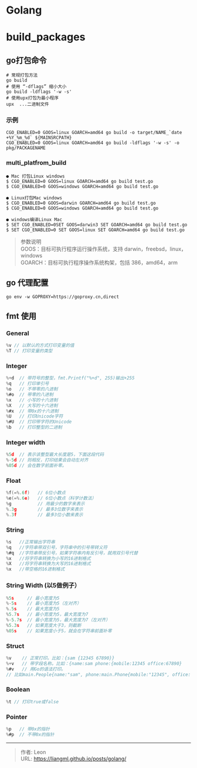 # Golang

# build_packages

## go打包命令
```shell
# 常规打包方法
go build                      
# 使用 “-dflags” 缩小大小
go build -ldflags '-w -s'
# 使用upx打包为最小程序
upx  ...二进制文件
```
### 示例
```shell
CGO_ENABLED=0 GOOS=linux GOARCH=amd64 go build -o target/NAME_`date +%Y_%m_%d` ${MAINSRCPATH}
CGO_ENABLED=0 GOOS=linux GOARCH=amd64 go build -ldflags '-w -s' -o pkg/PACKAGENAME
```
### multi_platfrom_build
```shell
● Mac 打包Linux windows
$ CGO_ENABLED=0 GOOS=linux GOARCH=amd64 go build test.go
$ CGO_ENABLED=0 GOOS=windows GOARCH=amd64 go build test.go

● Linux打包Mac windows
$ CGO_ENABLED=0 GOOS=darwin GOARCH=amd64 go build test.go
$ CGO_ENABLED=0 GOOS=windows GOARCH=amd64 go build test.go

● windows编译Linux Mac
$ SET CGO_ENABLED=0SET GOOS=darwin3 SET GOARCH=amd64 go build test.go
$ SET CGO_ENABLED=0 SET GOOS=linux SET GOARCH=amd64 go build test.go
```
> 参数说明<br>
> GOOS：目标可执行程序运行操作系统，支持 darwin，freebsd，linux，windows<br>
> GOARCH：目标可执行程序操作系统构架，包括 386，amd64，arm

## go 代理配置
```shell
go env -w GOPROXY=https://goproxy.cn,direct
```
## fmt 使用
### General
```go
%v // 以默认的方式打印变量的值
%T // 打印变量的类型
```
### Integer
```go
%+d  // 带符号的整型，fmt.Printf("%+d", 255)输出+255
%q   // 打印单引号
%o   // 不带零的八进制
%#o  // 带零的八进制
%x   // 小写的十六进制
%X   // 大写的十六进制
%#x  // 带0x的十六进制
%U   // 打印Unicode字符
%#U  // 打印带字符的Unicode
%b   // 打印整型的二进制
```
### Integer width
```go
%5d  // 表示该整型最大长度是5，下面这段代码
%-5d // 则相反，打印结果会自动左对齐
%05d // 会在数字前面补零。
```
### Float
```go
%f(=%.6f)   // 6位小数点
%e(=%.6e)   // 6位小数点（科学计数法）
%g          // 用最少的数字来表示
%.3g        // 最多3位数字来表示
%.3f        // 最多3位小数来表示
```
### String
```go
%s   //正常输出字符串
%q   //字符串带双引号，字符串中的引号带转义符
%#q  //字符串带反引号，如果字符串内有反引号，就用双引号代替
%x   //将字符串转换为小写的16进制格式
%X   //将字符串转换为大写的16进制格式
%x   //带空格的16进制格式
```
### String Width (以5做例子）
```go
%5s     // 最小宽度为5
%-5s    // 最小宽度为5（左对齐）
%.5s    // 最大宽度为5
%5.7s   // 最小宽度为5，最大宽度为7
%-5.7s  // 最小宽度为5，最大宽度为7（左对齐）
%5.3s   // 如果宽度大于3，则截断
%05s    // 如果宽度小于5，就会在字符串前面补零
```
### Struct
```go
%v    // 正常打印。比如：{sam {12345 67890}}
%+v   // 带字段名称。比如：{name:sam phone:{mobile:12345 office:67890}
%#v   // 用Go的语法打印。
// 比如main.People{name:"sam", phone:main.Phone{mobile:"12345", office:"67890"}}
```
### Boolean
```go
%t // 打印true或false
```

### Pointer
```go
%p   // 带0x的指针
%#p  // 不带0x的指针
```

---

> 作者: Leon  
> URL: https://liangml.github.io/posts/golang/  

